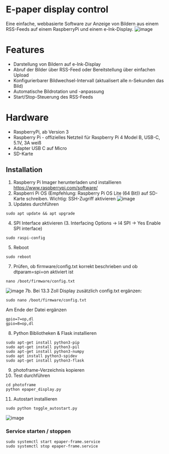 # E-paper display control

Eine einfache, webbasierte Software zur Anzeige von Bildern aus einem RSS-Feeds auf einem RaspberryPi und einem e-Ink-Display.
![image](https://github.com/user-attachments/assets/3992d382-a7c0-49ac-8e02-60ed7cf0a7af)

# Features
- Darstellung von Bildern auf e-Ink-Display
-   Abruf der Bilder über RSS-Feed oder Bereitstellung über einfachen Upload
- Konfigurierbarer Bildwechsel-Intervall (aktualisert alle n-Sekunden das Bild) 
- Automatische Bildrotation und -anpassung
- Start/Stop-Steuerung des RSS-Feeds

# Hardware
- RaspberryPi, ab Version 3
- Raspberry Pi - offizielles Netzteil für Raspberry Pi 4 Model B, USB-C, 5.1V, 3A weiß
- Adapter USB C auf Micro
- SD-Karte

## Installation
1. Raspberry Pi Imager herunterladen und installieren https://www.raspberrypi.com/software/
2. Raspberri Pi OS (Empfehlung: Raspberry Pi OS Lite (64 Bit)) auf SD-Karte schreiben.
Wichtig: SSH-Zugriff aktivieren
![image](https://github.com/user-attachments/assets/a5599abd-8c44-4f04-8971-a423e5ebd253)
3. Updates  durchführen
```
sudo apt update && apt upgrade
```
4. SPI Interface aktivieren (3. Interfacing Options -> I4 SPI -> Yes Enable SPI interface)
```
sudo raspi-config
```
5. Reboot
```
sudo reboot
```
7. Prüfen, ob firmware/config.txt korrekt beschrieben und ob dtparam=spi=on aktiviert ist
```
nano /boot/firmware/config.txt
```
![image](https://github.com/user-attachments/assets/a97e0484-e8ad-4f15-9963-ac2e0024c390)
7b. Bei 13.3 Zoll Display zusätzlich config.txt ergänzen:
```
sudo nano /boot/firmware/config.txt
```
Am Ende der Datei ergänzen
```
gpio=7=op,dl
gpio=8=op,dl
```

8. Python Bibliotheken & Flask installieren
```
sudo apt-get install python3-pip
sudo apt-get install python3-pil
sudo apt-get install python3-numpy
sudo apt install python3-spidev
sudo apt-get install python3-flask
```

9. photoframe-Verzeichnis kopieren
10. Test durchführen
```
cd photoframe
python epaper_display.py
```

11. Autostart installieren
```
sudo python toggle_autostart.py
```
![image](https://github.com/user-attachments/assets/5dc9a641-764d-41c9-846d-d3b8a3d532e7)

### Service starten / stoppen
```
sudo systemctl start epaper-frame.service
sudo systemctl stop epaper-frame.service
```

